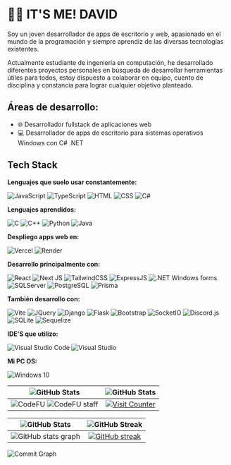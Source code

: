 # 🙋‍♂️ IT'S ME! DAVID

Soy un joven desarrollador de apps de escritorio y web, apasionado en el mundo de la programación y siempre aprendiz de las diversas tecnologías existentes.

Actualmente estudiante de ingeniería en computación, he desarrollado diferentes proyectos personales en búsqueda de desarrollar herramientas útiles para todos, estoy dispuesto a colaborar en equipo, cuento de disciplina y constancia para lograr cualquier objetivo planteado.

## Áreas de desarrollo:
- 🌐 Desarrollador fullstack de aplicaciones web
- 💻 Desarrollador de apps de escritorio para sistemas operativos Windows con C# .NET

## Tech Stack

**Lenguajes que suelo usar constantemente:**

![JavaScript](https://img.shields.io/badge/JavaScript-323330?style=for-the-badge&logo=javascript&logoColor=F7DF1E)
![TypeScript](https://img.shields.io/badge/typescript-%23007ACC.svg?style=for-the-badge&logo=typescript&logoColor=white)
![HTML](https://img.shields.io/badge/HTML5-E34F26?style=for-the-badge&logo=html5&logoColor=white)
![CSS](https://img.shields.io/badge/CSS3-1572B6?style=for-the-badge&logo=css3&logoColor=white) 
![C#](https://img.shields.io/badge/c%23-%23239120.svg?style=for-the-badge&logo=csharp&logoColor=white)

**Lenguajes aprendidos:**

![C](https://img.shields.io/badge/C-00599C?style=for-the-badge&logo=c&logoColor=white)
![C++](https://img.shields.io/badge/C%2B%2B-00599C?style=for-the-badge&logo=c%2B%2B&logoColor=white)
![Python](https://img.shields.io/badge/Python-FFD43B?style=for-the-badge&logo=python&logoColor=blue)
![Java](https://img.shields.io/badge/Java-FF0000?style=for-the-badge&logo=openjdk&logoColor=white)

**Despliego apps web en:**

![Vercel](https://img.shields.io/badge/vercel-%23000000.svg?style=for-the-badge&logo=vercel&logoColor=white)
![Render](https://img.shields.io/badge/Render-%23000000.svg?style=for-the-badge&logo=render&logoColor=white)

**Desarrollo principalmente con:**

![React](https://img.shields.io/badge/React-20232A?style=for-the-badge&logo=react&logoColor=61DAFB)
![Next JS](https://img.shields.io/badge/Next-black?style=for-the-badge&logo=next.js&logoColor=white)
![TailwindCSS](https://img.shields.io/badge/Tailwind_CSS-38B2AC?style=for-the-badge&logo=tailwind-css&logoColor=white)
![ExpressJS](https://img.shields.io/badge/Express%20js-000000?style=for-the-badge&logo=express&logoColor=white)
![.NET Windows forms](https://img.shields.io/badge/.NET%20Windows%20forms-512BD4?style=for-the-badge&logo=dotnet&logoColor=white)
![SQLServer](https://img.shields.io/badge/Microsoft%20SQL%20Server-CC2927?style=for-the-badge&logo=microsoft%20sql%20server&logoColor=white)
![PostgreSQL](https://img.shields.io/badge/PostgreSQL-316192?style=for-the-badge&logo=postgresql&logoColor=white)
![Prisma](https://img.shields.io/badge/Prisma-3982CE?style=for-the-badge&logo=Prisma&logoColor=white)

**También desarrollo con:**

![Vite](https://img.shields.io/badge/vite-%23646CFF.svg?style=for-the-badge&logo=vite&logoColor=white)
![JQuery](https://img.shields.io/badge/jQuery-0769AD?style=for-the-badge&logo=jquery&logoColor=white)
![Django](https://img.shields.io/badge/Django-092E20?style=for-the-badge&logo=django&logoColor=green)
![Flask](https://img.shields.io/badge/Flask-000000?style=for-the-badge&logo=flask&logoColor=white)
![Bootstrap](https://img.shields.io/badge/Bootstrap-563D7C?style=for-the-badge&logo=bootstrap&logoColor=white)
![SocketIO](https://img.shields.io/badge/Socket.io-010101?&style=for-the-badge&logo=Socket.io&logoColor=white)
![Discord.js](https://img.shields.io/badge/Discord.js-5865F2?&style=for-the-badge&logo=discord&logoColor=white)
![SQLite](https://img.shields.io/badge/Sqlite-003B57?style=for-the-badge&logo=sqlite&logoColor=white)
![Sequelize](https://img.shields.io/badge/Sequelize-52B0E7?style=for-the-badge&logo=sequelize&labelColor=52B0E7&logoColor=FFF)

**IDE'S que utilizo:**

![Visual Studio Code](https://img.shields.io/badge/Visual%20Studio%20Code-0078d7.svg?style=for-the-badge&logo=visual-studio-code&logoColor=white)
![Visual Studio](https://img.shields.io/badge/Visual%20Studio-5C2D91.svg?style=for-the-badge&logo=visual-studio&logoColor=white)

**Mi PC OS:**

![Windows 10](https://img.shields.io/badge/Windows_10-0078D6?style=for-the-badge&logo=windows&logoColor=white)

|![GitHub Stats](https://img.shields.io/badge/CodeFU_User-A51C30?style=for-the-badge&logo=github&logoColor=white)|![GitHub Stats](https://img.shields.io/badge/Github_profile_views-%23121011.svg?style=for-the-badge&logo=github&logoColor=white)|
|:--------------------------------------:|:----------------------------------------------:|
![CodeFU](https://code-fu-readme-badge.vercel.app/badges/default-badge.svg) ![CodeFU staff](https://code-fu-readme-badge.vercel.app/badges/dalvarez.svg)|[![Visit Counter](https://visitcount.itsvg.in/api?id=DavidGDA&label=Profile%20Views&color=0&icon=5&pretty=true)](https://visitcount.itsvg.in)|

|![GitHub Stats](https://img.shields.io/badge/github_stats-%23121011.svg?style=for-the-badge&logo=github&logoColor=white)|![GitHub Streak](https://img.shields.io/badge/github%20streak-%23121011.svg?style=for-the-badge&logo=github&logoColor=white)|
|:--------------------------------------:|:----------------------------------------------:|
|![GitHub stats graph](https://github-readme-stats.vercel.app/api?username=DavidGDA&show_icons=true&theme=transparent)|[![GitHub streak](https://streak-stats.demolab.com/?user=DavidGDA&theme=transparent)](https://git.io/streak-stats)|

![Commit Graph](https://github-readme-activity-graph.vercel.app/graph?username=DavidGDA&custom_title=DavidGDA%20GitHub%20Activity%20Graph&bg_color=0D1117&color=002050&line=203354&point=203354&area_color=FFFFFF&title_color=FFFFFF&area=false)


